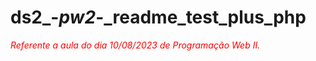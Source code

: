 # ds2_-_pw2_-_readme_test_plus_php
<span style="color:red">*Referente a aula do dia 10/08/2023 de Programação Web II.*</span> 
